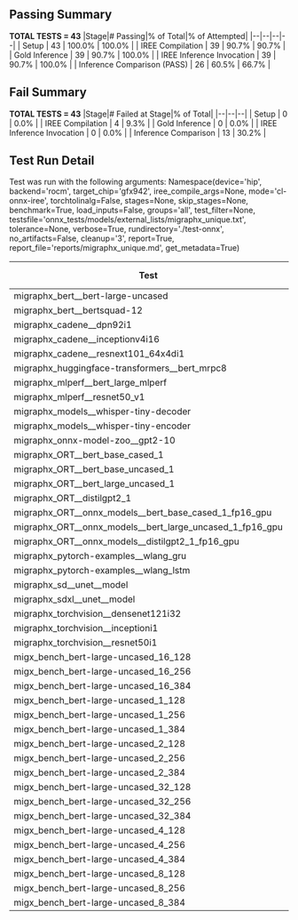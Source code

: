 ## Passing Summary

**TOTAL TESTS = 43**
|Stage|# Passing|% of Total|% of Attempted|
|--|--|--|--|
| Setup | 43 | 100.0% | 100.0% |
| IREE Compilation | 39 | 90.7% | 90.7% |
| Gold Inference | 39 | 90.7% | 100.0% |
| IREE Inference Invocation | 39 | 90.7% | 100.0% |
| Inference Comparison (PASS) | 26 | 60.5% | 66.7% |
## Fail Summary

**TOTAL TESTS = 43**
|Stage|# Failed at Stage|% of Total|
|--|--|--|
| Setup | 0 | 0.0% |
| IREE Compilation | 4 | 9.3% |
| Gold Inference | 0 | 0.0% |
| IREE Inference Invocation | 0 | 0.0% |
| Inference Comparison | 13 | 30.2% |
## Test Run Detail
Test was run with the following arguments:
Namespace(device='hip', backend='rocm', target_chip='gfx942', iree_compile_args=None, mode='cl-onnx-iree', torchtolinalg=False, stages=None, skip_stages=None, benchmark=True, load_inputs=False, groups='all', test_filter=None, testsfile='onnx_tests/models/external_lists/migraphx_unique.txt', tolerance=None, verbose=True, rundirectory='./test-onnx', no_artifacts=False, cleanup='3', report=True, report_file='reports/migraphx_unique.md', get_metadata=True)

| Test | Exit Status | Mean Benchmark Time (ms) | Notes |
|--|--|--|--|
| migraphx_bert__bert-large-uncased | PASS | 19.579526718222983 | |
| migraphx_bert__bertsquad-12 | compilation | None | |
| migraphx_cadene__dpn92i1 | Numerics | 3.7098204646410657 | |
| migraphx_cadene__inceptionv4i16 | Numerics | 19.612883051325166 | |
| migraphx_cadene__resnext101_64x4di1 | Numerics | 4.384687504595301 | |
| migraphx_huggingface-transformers__bert_mrpc8 | PASS | 7.011625263687783 | |
| migraphx_mlperf__bert_large_mlperf | PASS | 25.46103935930188 | |
| migraphx_mlperf__resnet50_v1 | Numerics | 13.945762029228108 | |
| migraphx_models__whisper-tiny-decoder | PASS | 41.67397060048055 | |
| migraphx_models__whisper-tiny-encoder | Numerics | 102.95136022337135 | |
| migraphx_onnx-model-zoo__gpt2-10 | compilation | None | |
| migraphx_ORT__bert_base_cased_1 | PASS | 121.59219309170213 | |
| migraphx_ORT__bert_base_uncased_1 | PASS | 123.21293594626088 | |
| migraphx_ORT__bert_large_uncased_1 | PASS | 546.8652439303696 | |
| migraphx_ORT__distilgpt2_1 | PASS | 69.86364182084799 | |
| migraphx_ORT__onnx_models__bert_base_cased_1_fp16_gpu | Numerics | 66.37818842533636 | |
| migraphx_ORT__onnx_models__bert_large_uncased_1_fp16_gpu | Numerics | 340.79618837373954 | |
| migraphx_ORT__onnx_models__distilgpt2_1_fp16_gpu | Numerics | 34.2833994488631 | |
| migraphx_pytorch-examples__wlang_gru | PASS | 18.335567094618455 | |
| migraphx_pytorch-examples__wlang_lstm | PASS | 8.697633458197945 | |
| migraphx_sd__unet__model | import_model | None | |
| migraphx_sdxl__unet__model | import_model | None | |
| migraphx_torchvision__densenet121i32 | Numerics | 12.861388283922814 | |
| migraphx_torchvision__inceptioni1 | Numerics | 3.2519594643467156 | |
| migraphx_torchvision__resnet50i1 | Numerics | 2.2534145207534877 | |
| migx_bench_bert-large-uncased_16_128 | PASS | 27.51898573030933 | |
| migx_bench_bert-large-uncased_16_256 | PASS | 39.06084798466138 | |
| migx_bench_bert-large-uncased_16_384 | Numerics | 56.49699862503136 | |
| migx_bench_bert-large-uncased_1_128 | PASS | 12.414454730303836 | |
| migx_bench_bert-large-uncased_1_256 | PASS | 12.519149127737839 | |
| migx_bench_bert-large-uncased_1_384 | PASS | 19.401515905176186 | |
| migx_bench_bert-large-uncased_2_128 | PASS | 12.685331244332092 | |
| migx_bench_bert-large-uncased_2_256 | PASS | 19.642079596114517 | |
| migx_bench_bert-large-uncased_2_384 | PASS | 20.359092764556408 | |
| migx_bench_bert-large-uncased_32_128 | PASS | 37.86779487538232 | |
| migx_bench_bert-large-uncased_32_256 | PASS | 71.93492761192222 | |
| migx_bench_bert-large-uncased_32_384 | Numerics | 110.72286116217987 | |
| migx_bench_bert-large-uncased_4_128 | PASS | 19.54056500431357 | |
| migx_bench_bert-large-uncased_4_256 | PASS | 21.18423131668904 | |
| migx_bench_bert-large-uncased_4_384 | PASS | 24.388613497795557 | |
| migx_bench_bert-large-uncased_8_128 | PASS | 21.09014873176512 | |
| migx_bench_bert-large-uncased_8_256 | PASS | 28.174293516203758 | |
| migx_bench_bert-large-uncased_8_384 | PASS | 34.7109908121638 | |

